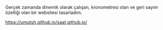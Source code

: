 Gerçek zamanda dinemik olarak çalışan, kronometresi olan ve geri sayım özelliği olan bir websitesi tasarladım.

https://umutsh.github.io/saat.github.io/
